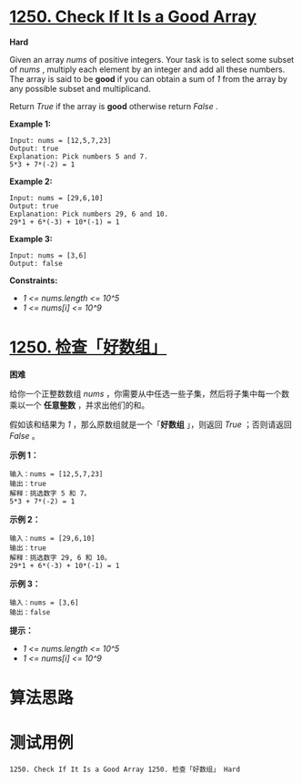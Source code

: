 # [1250. Check If It Is a Good Array][enTitle]

**Hard**

Given an array  *nums*  of positive integers. Your task is to select some subset of  *nums* , multiply each element by an integer and add all these numbers. The array is said to be **good** if you can obtain a sum of  *1*  from the array by any possible subset and multiplicand.

Return  *True*  if the array is **good** otherwise return  *False* .



**Example 1:** 

```
Input: nums = [12,5,7,23]
Output: true
Explanation: Pick numbers 5 and 7.
5*3 + 7*(-2) = 1

```

**Example 2:** 

```
Input: nums = [29,6,10]
Output: true
Explanation: Pick numbers 29, 6 and 10.
29*1 + 6*(-3) + 10*(-1) = 1

```

**Example 3:** 

```
Input: nums = [3,6]
Output: false

```



**Constraints:** 

-  *1 <= nums.length <= 10^5*  
-  *1 <= nums[i] <= 10^9* 


# [1250. 检查「好数组」][cnTitle]

**困难**

给你一个正整数数组  *nums* ，你需要从中任选一些子集，然后将子集中每一个数乘以一个 **任意整数** ，并求出他们的和。

假如该和结果为  *1* ，那么原数组就是一个「**好数组** 」，则返回  *True* ；否则请返回  *False* 。



**示例 1：** 

```
输入：nums = [12,5,7,23]
输出：true
解释：挑选数字 5 和 7。
5*3 + 7*(-2) = 1

```

**示例 2：** 

```
输入：nums = [29,6,10]
输出：true
解释：挑选数字 29, 6 和 10。
29*1 + 6*(-3) + 10*(-1) = 1

```

**示例 3：** 

```
输入：nums = [3,6]
输出：false

```



**提示：** 

-  *1 <= nums.length <= 10^5*  
-  *1 <= nums[i] <= 10^9* 




# 算法思路

# 测试用例
```
1250. Check If It Is a Good Array 1250. 检查「好数组」 Hard
```

[enTitle]: https://leetcode.com/problems/check-if-it-is-a-good-array/
[cnTitle]: https://leetcode-cn.com/problems/check-if-it-is-a-good-array/
